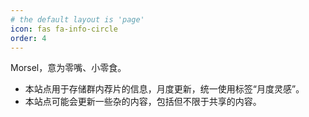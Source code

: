 ```yaml
---
# the default layout is 'page'
icon: fas fa-info-circle
order: 4
---
```


Morsel，意为零嘴、小零食。

- 本站点用于存储群内荐片的信息，月度更新，统一使用标签“月度灵感”。
- 本站点可能会更新一些杂的内容，包括但不限于共享的内容。
